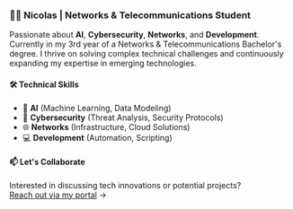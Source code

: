 ### 👨‍💻 Nicolas | Networks & Telecommunications Student  

Passionate about **AI**, **Cybersecurity**, **Networks**, and **Development**. Currently in my 3rd year of a Networks & Telecommunications Bachelor's degree. I thrive on solving complex technical challenges and continuously expanding my expertise in emerging technologies.  

#### 🛠️ Technical Skills  
- 🤖 **AI** (Machine Learning, Data Modeling)  
- 🔐 **Cybersecurity** (Threat Analysis, Security Protocols)  
- 🌐 **Networks** (Infrastructure, Cloud Solutions)  
- 💻 **Development** (Automation, Scripting)  

#### 📫 Let's Collaborate  
Interested in discussing tech innovations or potential projects?  
[Reach out via my portal](https://nico-rab.tech/#contact) →  
